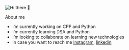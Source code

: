 <!-- ### Hi there 👋 -->
<!-- <h3>Hi, I am Gurpreet </h3> -->

![Hi there 👋](https://media.giphy.com/media/du3J3cXyzhj75IOgvA/giphy.gif)


<!-- **GurpreetSaranagal/GurpreetSaranagal** is a ✨ _special_ ✨ repository because its `README.md` (this file) appears on your GitHub profile. -->

About me

-  I’m currently working on CPP and Python
-  I’m currently learning DSA and Python
-  I’m looking to collaborate on learning new technologies
- In case you want to reach me
[Instagram](https://www.instagram.com/officialsarangral/),
[linkedin](https://www.linkedin.com/in/gurpreet-sarangal-b92525219/)
<!-- - 😄 Pronouns: ... -->
<!-- - ⚡ Fun fact: ... -->

